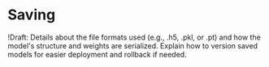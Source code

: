 # Saving

!Draft: Details about the file formats used (e.g., .h5, .pkl, or .pt) and how the model's structure and weights are serialized. Explain how to version saved models for easier deployment and rollback if needed.
